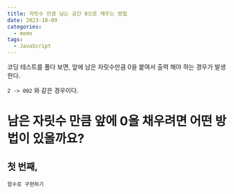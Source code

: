 ```yaml
---
title: 자릿수 만큼 남는 공간 0으로 채우는 방법
date: 2023-10-09
categories:
  - memo
tags:
  - JavaScript
---
```


코딩 테스트를 풀다 보면, 앞에 남은 자릿수만큼 0을 붙여서 출력 해야 하는 경우가 발생한다.

`2 -> 002` 와 같은 경우이다.

# 남은 자릿수 만큼 앞에 0을 채우려면 어떤 방법이 있을까요?

## 첫 번째,

`함수로 구현하기`

```js

```
